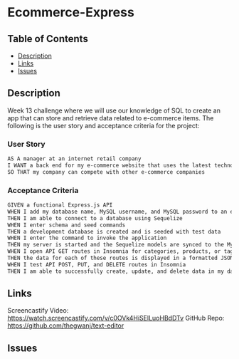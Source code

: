 # Ecommerce-Express
## Table of Contents
- [Description](#description)
- [Links](#links)
- [Issues](#issues)

## Description 
Week 13 challenge where we will use our knowledge of SQL to create an app that can store and retrieve data related to e-commerce items. The following is the user story and acceptance criteria for the project:

### User Story

```md
AS A manager at an internet retail company
I WANT a back end for my e-commerce website that uses the latest technologies
SO THAT my company can compete with other e-commerce companies
```

### Acceptance Criteria

```md
GIVEN a functional Express.js API
WHEN I add my database name, MySQL username, and MySQL password to an environment variable file
THEN I am able to connect to a database using Sequelize
WHEN I enter schema and seed commands
THEN a development database is created and is seeded with test data
WHEN I enter the command to invoke the application
THEN my server is started and the Sequelize models are synced to the MySQL database
WHEN I open API GET routes in Insomnia for categories, products, or tags
THEN the data for each of these routes is displayed in a formatted JSON
WHEN I test API POST, PUT, and DELETE routes in Insomnia
THEN I am able to successfully create, update, and delete data in my database
```

## Links
Screencastify Video: https://watch.screencastify.com/v/c0OVk4HiSElLuoHBdDTv
GitHub Repo: https://github.com/thegwanj/text-editor

## Issues
